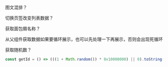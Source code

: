 图文混排？

切换页签改变列表数据？

获取面包屑名称？

从父组件获取数据如果要循环展示，也可以先处理一下再展示，否则会出现死循环

获取随机数？

```js
const getId = () => (((1 + Math.random()) * 0x10000000) || 0).toString(16).substring(1)
```

